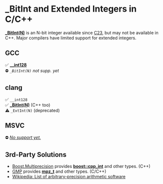 # \_BitInt and Extended Integers in C/C++

**[\_BitInt(N)][1]** is an N-bit integer available since [C23](https://en.cppreference.com/w/c/23), but may not be
available in C++. Major compilers have limited support for extended integers.

[1]: https://en.cppreference.com/w/c/language/arithmetic_types#Integer_types

<!-- inline -->

## GCC

:white_check_mark: **[\_\_int128](https://gcc.gnu.org/onlinedocs/gcc/_005f_005fint128.html)**<br> :no_entry:
_`_BitInt(N)` not supp. yet_

<!-- inline -->

## clang

:white_check_mark: `__int128`<br> :white_check_mark:
**[\_BitInt(N)](https://clang.llvm.org/docs/LanguageExtensions.html#extended-integer-types)** (C++ too)<br> :warning:
`_ExtInt(N)` (deprecated)

<!-- inline -->

## MSVC

:no_entry: _[No support yet.](https://en.cppreference.com/w/c/compiler_support/23)_

## 3rd-Party Solutions

- [Boost.Multiprecision](https://www.boost.org/doc/libs/1_82_0/libs/multiprecision/doc/html/index.html) provides
  **[boost::cpp_int](https://www.boost.org/doc/libs/1_82_0/libs/multiprecision/doc/html/boost_multiprecision/tut/ints/cpp_int.html)**
  and other types. (C++)
- [GMP](https://en.wikipedia.org/wiki/GNU_Multiple_Precision_Arithmetic_Library) provides
  **[mpz_t](https://gmplib.org/manual/Integer-Functions)** and other types. (C/C++)
- [Wikipedia: List of arbitrary-precision arithmetic software](https://en.wikipedia.org/wiki/List_of_arbitrary-precision_arithmetic_software)
